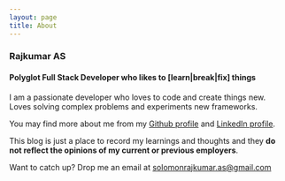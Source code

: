```yaml
---
layout: page
title: About
---
```


### Rajkumar AS
#### Polyglot Full Stack Developer who likes to [learn|break|fix] things

I am a passionate developer who loves to code and create things new. Loves solving complex problems and experiments new frameworks.

You may find more about me from my [Github profile](https://github.com/solomonrajkumar) and [LinkedIn profile](https://in.linkedin.com/in/rajkumar-solomon).

This blog is just a place to record my learnings and thoughts and they __do not reflect the opinions of my current or previous employers__.

Want to catch up? Drop me an email at <solomonrajkumar.as@gmail.com>

